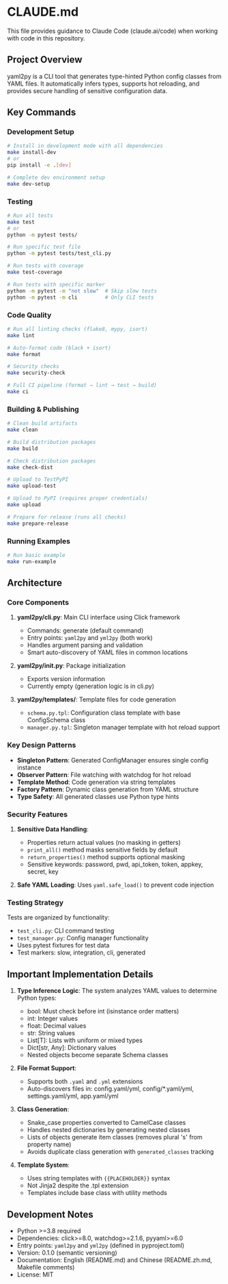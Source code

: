 # CLAUDE.md

This file provides guidance to Claude Code (claude.ai/code) when working with code in this repository.

## Project Overview

yaml2py is a CLI tool that generates type-hinted Python config classes from YAML files. It automatically infers types, supports hot reloading, and provides secure handling of sensitive configuration data.

## Key Commands

### Development Setup
```bash
# Install in development mode with all dependencies
make install-dev
# or
pip install -e .[dev]

# Complete dev environment setup
make dev-setup
```

### Testing
```bash
# Run all tests
make test
# or
python -m pytest tests/

# Run specific test file
python -m pytest tests/test_cli.py

# Run tests with coverage
make test-coverage

# Run tests with specific marker
python -m pytest -m "not slow"  # Skip slow tests
python -m pytest -m cli         # Only CLI tests
```

### Code Quality
```bash
# Run all linting checks (flake8, mypy, isort)
make lint

# Auto-format code (black + isort)
make format

# Security checks
make security-check

# Full CI pipeline (format → lint → test → build)
make ci
```

### Building & Publishing
```bash
# Clean build artifacts
make clean

# Build distribution packages
make build

# Check distribution packages
make check-dist

# Upload to TestPyPI
make upload-test

# Upload to PyPI (requires proper credentials)
make upload

# Prepare for release (runs all checks)
make prepare-release
```

### Running Examples
```bash
# Run basic example
make run-example
```

## Architecture

### Core Components

1. **yaml2py/cli.py**: Main CLI interface using Click framework
   - Commands: generate (default command)
   - Entry points: `yaml2py` and `yml2py` (both work)
   - Handles argument parsing and validation
   - Smart auto-discovery of YAML files in common locations

2. **yaml2py/__init__.py**: Package initialization
   - Exports version information
   - Currently empty (generation logic is in cli.py)

3. **yaml2py/templates/**: Template files for code generation
   - `schema.py.tpl`: Configuration class template with base ConfigSchema class
   - `manager.py.tpl`: Singleton manager template with hot reload support

### Key Design Patterns

- **Singleton Pattern**: Generated ConfigManager ensures single config instance
- **Observer Pattern**: File watching with watchdog for hot reload
- **Template Method**: Code generation via string templates
- **Factory Pattern**: Dynamic class generation from YAML structure
- **Type Safety**: All generated classes use Python type hints

### Security Features

1. **Sensitive Data Handling**: 
   - Properties return actual values (no masking in getters)
   - `print_all()` method masks sensitive fields by default
   - `return_properties()` method supports optional masking
   - Sensitive keywords: password, pwd, api_token, token, appkey, secret, key

2. **Safe YAML Loading**: Uses `yaml.safe_load()` to prevent code injection

### Testing Strategy

Tests are organized by functionality:
- `test_cli.py`: CLI command testing
- `test_manager.py`: Config manager functionality
- Uses pytest fixtures for test data
- Test markers: slow, integration, cli, generated

## Important Implementation Details

1. **Type Inference Logic**: The system analyzes YAML values to determine Python types:
   - bool: Must check before int (isinstance order matters)
   - int: Integer values
   - float: Decimal values
   - str: String values
   - List[T]: Lists with uniform or mixed types
   - Dict[str, Any]: Dictionary values
   - Nested objects become separate Schema classes

2. **File Format Support**: 
   - Supports both `.yaml` and `.yml` extensions
   - Auto-discovers files in: config.yaml/yml, config/*.yaml/yml, settings.yaml/yml, app.yaml/yml

3. **Class Generation**:
   - Snake_case properties converted to CamelCase classes
   - Handles nested dictionaries by generating nested classes
   - Lists of objects generate item classes (removes plural 's' from property name)
   - Avoids duplicate class generation with `generated_classes` tracking

4. **Template System**: 
   - Uses string templates with `{{PLACEHOLDER}}` syntax
   - Not Jinja2 despite the .tpl extension
   - Templates include base class with utility methods

## Development Notes

- Python >=3.8 required
- Dependencies: click>=8.0, watchdog>=2.1.6, pyyaml>=6.0
- Entry points: `yaml2py` and `yml2py` (defined in pyproject.toml)
- Version: 0.1.0 (semantic versioning)
- Documentation: English (README.md) and Chinese (README.zh.md, Makefile comments)
- License: MIT